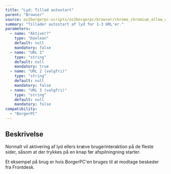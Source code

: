 ```yaml
---
title: "Lyd: Tillad autostart"
parent: "Browser"
source: os2borgerpc-scripts/os2borgerpc/browser/chrome_chromium_allow_audio.sh
summary: "Tillader autostart af lyd for 1-3 URL'er."
parameters:
  - name: "Aktivér?"
    type: "boolean"
    default: null
    mandatory: false
  - name: "URL 1"
    type: "string"
    default: null
    mandatory: true
  - name: "URL 2 (valgfri)"
    type: "string"
    default: null
    mandatory: false
  - name: "URL 3 (valgfri)"
    type: "string"
    default: null
    mandatory: false
compatibility:
  - "BorgerPC"
---
```


## Beskrivelse
Normalt vil aktivering af lyd ellers kræve brugerinteraktion på de fleste sider, såsom at der trykkes på en knap før afspilningning starter.

Et eksempel på brug er hvis BorgerPC'en bruges til at modtage beskeder fra Frontdesk.
